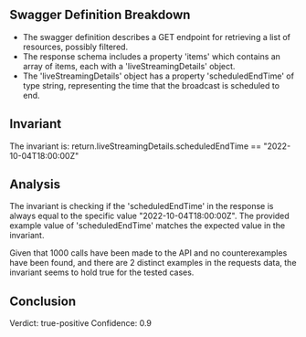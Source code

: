 ## Swagger Definition Breakdown
- The swagger definition describes a GET endpoint for retrieving a list of resources, possibly filtered.
- The response schema includes a property 'items' which contains an array of items, each with a 'liveStreamingDetails' object.
- The 'liveStreamingDetails' object has a property 'scheduledEndTime' of type string, representing the time that the broadcast is scheduled to end.

## Invariant
The invariant is: return.liveStreamingDetails.scheduledEndTime == "2022-10-04T18:00:00Z"

## Analysis
The invariant is checking if the 'scheduledEndTime' in the response is always equal to the specific value "2022-10-04T18:00:00Z". The provided example value of 'scheduledEndTime' matches the expected value in the invariant.

Given that 1000 calls have been made to the API and no counterexamples have been found, and there are 2 distinct examples in the requests data, the invariant seems to hold true for the tested cases.

## Conclusion
Verdict: true-positive
Confidence: 0.9
